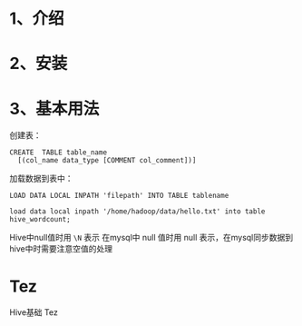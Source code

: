 
# 1、介绍

# 2、安装

[](../辅助资料/环境配置/大数据环境.md#3Hive环境配置)

# 3、基本用法

创建表：
```
CREATE  TABLE table_name 
  [(col_name data_type [COMMENT col_comment])]
```

加载数据到表中：
```
LOAD DATA LOCAL INPATH 'filepath' INTO TABLE tablename

load data local inpath '/home/hadoop/data/hello.txt' into table hive_wordcount;
```

Hive中null值时用    `\N` 表示
在mysql中 null 值时用 null 表示，在mysql同步数据到hive中时需要注意空值的处理


# Tez

Hive基础 Tez